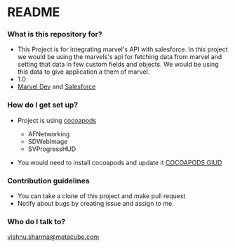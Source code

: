 # README #

### What is this repository for? ###

* This Project is for integrating marvel's API with salesforce. In this project we would be using the marvels's api for fetching data from marvel and setting that data in few custom fields and objects. We would be using this data to give application a them of marvel.
* 1.0
* [Marvel Dev](https://developer.marvel.com/) 
and 
   [Salesforce](https://developer.salesforce.com/)

### How do I get set up? ###

* Project is using [cocoapods](https://cocoapods.org/) 
     * AFNetworking
     * SDWebImage
     * SVProgressHUD

* You would need to install cocoapods and update it [COCOAPODS GIUD](https://guides.cocoapods.org/)


### Contribution guidelines ###

* You can take a clone of this project and make pull request
* Notify about bugs by creating issue and assign to me.

### Who do I talk to? ###
vishnu.sharma@metacube.com